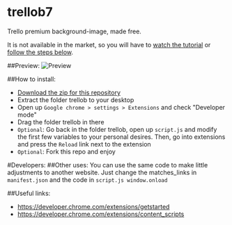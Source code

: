 # trellob7
Trello premium background-image, made free.

It is not available in the market, so you will have to [watch the tutorial](https://youtu.be/elf5_I6jVZ8) or [follow the steps below](#how-to-install).

##Preview:
![Preview](http://i.imgur.com/1PUwyX1.jpg)

##How to install:
* [Download the zip for this repository](https://github.com/ioanb7/trellob7/archive/master.zip)
* Extract the folder trellob to your desktop
* Open up `Google chrome > settings > Extensions` and check "Developer mode"
* Drag the folder trellob in there
* `Optional`: Go back in the folder trellob, open up `script.js` and modify the first few variables to your personal desires. Then, go into extensions and press the `Reload` link next to the extension
* `Optional`: Fork this repo and enjoy

#Developers:
##Other uses:
You can use the same code to make little adjustments to another website. Just change the matches_links in `manifest.json` and the code in `script.js window.onload`

##Useful links:
* https://developer.chrome.com/extensions/getstarted
* https://developer.chrome.com/extensions/content_scripts


